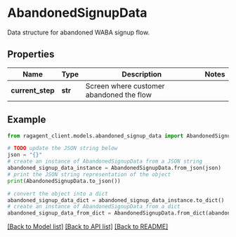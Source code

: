 # AbandonedSignupData

Data structure for abandoned WABA signup flow.

## Properties

Name | Type | Description | Notes
------------ | ------------- | ------------- | -------------
**current_step** | **str** | Screen where customer abandoned the flow | 

## Example

```python
from ragagent_client.models.abandoned_signup_data import AbandonedSignupData

# TODO update the JSON string below
json = "{}"
# create an instance of AbandonedSignupData from a JSON string
abandoned_signup_data_instance = AbandonedSignupData.from_json(json)
# print the JSON string representation of the object
print(AbandonedSignupData.to_json())

# convert the object into a dict
abandoned_signup_data_dict = abandoned_signup_data_instance.to_dict()
# create an instance of AbandonedSignupData from a dict
abandoned_signup_data_from_dict = AbandonedSignupData.from_dict(abandoned_signup_data_dict)
```
[[Back to Model list]](../README.md#documentation-for-models) [[Back to API list]](../README.md#documentation-for-api-endpoints) [[Back to README]](../README.md)



